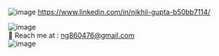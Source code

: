 ![image](https://github.com/NikhilGupta2024/NikhilGupta2024/assets/158210072/906290fe-115b-4234-809d-98580efe4a45)
    https://www.linkedin.com/in/nikhil-gupta-b50bb7114/
    
![image](https://github.com/NikhilGupta2024/NikhilGupta2024/assets/158210072/2c0c5a23-5088-449c-bd98-4513b8c95c7a)     
📧 Reach me at : ng860476@gmail.com    
![image](https://github.com/NikhilGupta2024/NikhilGupta2024/assets/158210072/c1824758-52cd-4729-976f-3a2fbe662133)









